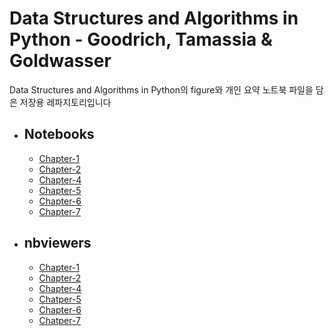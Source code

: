 # Data Structures and Algorithms in Python - Goodrich, Tamassia & Goldwasser

Data Structures and Algorithms in Python의 figure와 개인 요약 노트북 파일을 담은 저장용 레파지토리입니다

- ## Notebooks
    - [Chapter-1](https://github.com/belepi93/data-structure-in-python/blob/master/notebooks/Chapter%201.ipynb)
    - [Chapter-2](https://github.com/belepi93/data-structure-in-python/blob/master/notebooks/Chapter%202.ipynb)
    - [Chapter-4](https://github.com/belepi93/data-structure-in-python/blob/master/notebooks/Chapter%204.ipynb)
    - [Chapter-5](https://github.com/belepi93/data-structure-in-python/blob/master/notebooks/Chapter%205.ipynb)
    - [Chapter-6](https://github.com/belepi93/data-structure-in-python/blob/master/notebooks/Chapter%206.ipynb)
    - [Chapter-7](https://github.com/belepi93/data-structure-in-python/blob/master/notebooks/Chapter%207.ipynb)
    
- ## nbviewers
    - [Chapter-1](https://nbviewer.jupyter.org/github/belepi93/data-structure-in-python/blob/master/notebooks/Chapter%201.ipynb)
    - [Chapter-2](https://nbviewer.jupyter.org/github/belepi93/data-structure-in-python/blob/master/notebooks/Chapter%202.ipynb)
    - [Chapter-4](https://nbviewer.jupyter.org/github/belepi93/data-structure-in-python/blob/master/notebooks/Chapter%204.ipynb)
    - [Chatper-5](https://nbviewer.jupyter.org/github/belepi93/data-structure-in-python/blob/master/notebooks/Chapter%205.ipynb)
    - [Chapter-6](https://nbviewer.jupyter.org/github/belepi93/data-structure-in-python/blob/master/notebooks/Chapter%206.ipynb)
    - [Chatper-7](https://nbviewer.jupyter.org/github/belepi93/data-structure-in-python/blob/master/notebooks/Chapter%207.ipynb)